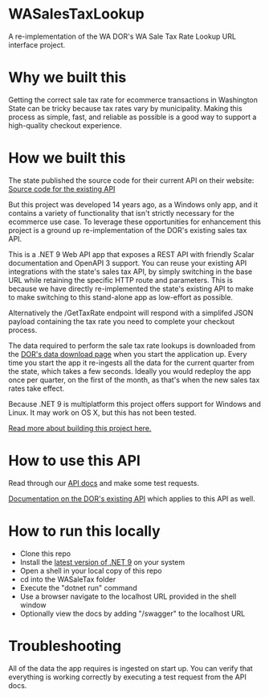 # WASalesTaxLookup
A re-implementation of the WA DOR's WA Sale Tax Rate Lookup URL interface project.

# Why we built this
Getting the correct sale tax rate for ecommerce transactions in Washington State can be tricky because tax rates vary by municipality. Making this process as simple, fast, and reliable as possible is a good way to support a high-quality checkout experience.

# How we built this
The state published the source code for their current API on their website:
[Source code for the existing API](https://dor.wa.gov/washington-sales-tax-rate-library-source-code)

But this project was developed 14 years ago, as a Windows only app, and it contains a variety of functionality that isn't strictly necessary for the ecommerce use case. To leverage these opportunities for enhancement this project is a ground up re-implementation of the DOR's existing sales tax API. 

This is a .NET 9 Web API app that exposes a REST API with friendly Scalar documentation and OpenAPI 3 support. You can reuse your existing API integrations with the state's sales tax API, by simply switching in the base URL while retaining the specific HTTP route and parameters. This is because we have directly re-implemented the state's existing API to make to make switching to this stand-alone app as low-effort as possible.

Alternatively the /GetTaxRate endpoint will respond with a simplifed JSON payload containing the tax rate you need to complete your checkout process.

The data required to perform the sale tax rate lookups is downloaded from the [DOR's data download page](https://dor.wa.gov/taxes-rates/sales-and-use-tax-rates/downloadable-database) when you start the application up. Every time you start the app it re-ingests all the data for the current quarter from the state, which takes a few seconds. Ideally you would redeploy the app once per quarter, on the first of the month, as that's when the new sales tax rates take effect.

Because .NET 9 is multiplatform this project offers support for Windows and Linux. It may work on OS X, but this has not been tested.

[Read more about building this project here.](https://thomasryan.dev/2025/01/wa-sales-tax-lookup-api-new-year.html)

# How to use this API
Read through our [API docs](https://wataxlookup.acceleratenetworks.com/scalar/v1) and make some test requests.

[Documentation on the DOR's existing API]([https://dor.wa.gov/taxes-rates/retail-sales-tax/destination-based-sales-tax-and-streamlined-sales-tax/wa-sales-tax-rate-lookup-url-interface) which applies to this API as well.

# How to run this locally
* Clone this repo
* Install the [latest version of .NET 9](https://dotnet.microsoft.com/download) on your system
* Open a shell in your local copy of this repo
* cd into the WASaleTax folder
* Execute the "dotnet run" command
* Use a browser navigate to the localhost URL provided in the shell window
* Optionally view the docs by adding "/swagger" to the localhost URL

# Troubleshooting
All of the data the app requires is ingested on start up. You can verify that everything is working correctly by executing a test request from the API docs. 
